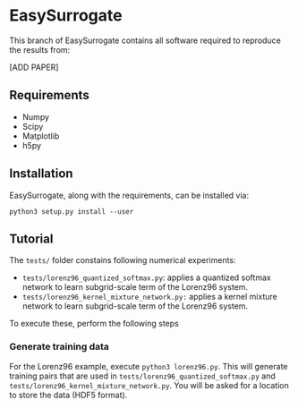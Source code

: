 # EasySurrogate

This branch of EasySurrogate contains all software required to reproduce the results from:

[ADD PAPER]

## Requirements

+ Numpy
+ Scipy
+ Matplotlib
+ h5py

## Installation

EasySurrogate, along with the requirements, can be installed via:

```
python3 setup.py install --user
```
## Tutorial

The `tests/` folder constains following numerical experiments: 

+ `tests/lorenz96_quantized_softmax.py`: applies a quantized softmax network to learn subgrid-scale term of the Lorenz96 system.
+ `tests/lorenz96_kernel_mixture_network.py:` applies a kernel mixture network to learn subgrid-scale term of the Lorenz96 system.

To execute these, perform the following steps

### Generate training data

For the Lorenz96 example, execute `python3 lorenz96.py`. This will generate training pairs that are used in `tests/lorenz96_quantized_softmax.py` and `tests/lorenz96_kernel_mixture_network.py`. You will be asked for a location to store the data (HDF5 format).
